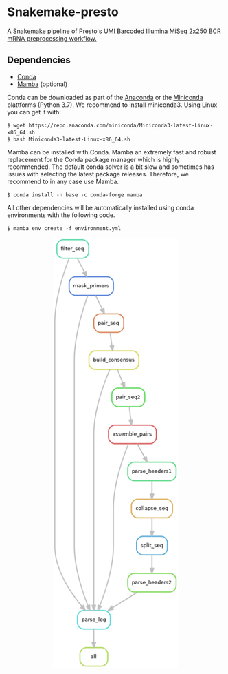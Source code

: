 # Snakemake-presto

A Snakemake pipeline of Presto's [UMI Barcoded Illumina MiSeq 2x250 BCR mRNA preprocessing workflow.](https://presto.readthedocs.io/en/stable/workflows/Stern2014_Workflow.html)

## Dependencies
* [Conda](https://conda.io/en/latest/index.html)
* [Mamba](https://mamba.readthedocs.io/en/latest/) (optional)

Conda can be downloaded as part of the [Anaconda](https://www.anaconda.com/) or the [Miniconda](https://conda.io/en/latest/miniconda.html) plattforms (Python 3.7). We recommend to install miniconda3. 
Using Linux you can get it with:

```shell
$ wget https://repo.anaconda.com/miniconda/Miniconda3-latest-Linux-x86_64.sh
$ bash Miniconda3-latest-Linux-x86_64.sh
```

Mamba can be installed with Conda. Mamba an extremely fast and robust replacement for the Conda package manager which is highly recommended. The default conda solver is a bit slow and sometimes has issues with selecting the latest package releases. Therefore, we recommend to in any case use Mamba.

```shell
$ conda install -n base -c conda-forge mamba
```

All other dependencies will be automatically installed using conda environments with the following code.

```shell
$ mamba env create -f environment.yml
```


<p align="center"> 
    <img src="dag.png" alt="workflow" height="1000"/>
</p>